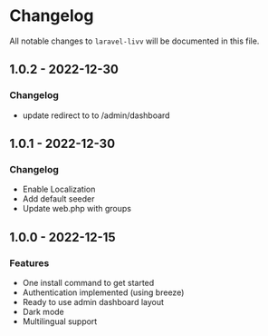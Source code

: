 # Changelog

All notable changes to `laravel-livv` will be documented in this file.

## 1.0.2 - 2022-12-30

### Changelog

- update redirect to to /admin/dashboard

## 1.0.1 - 2022-12-30

### Changelog

- Enable Localization
- Add default seeder
- Update web.php with groups

## 1.0.0 - 2022-12-15

### Features

- One install command to get started
- Authentication implemented (using breeze)
- Ready to use admin dashboard layout
- Dark mode
- Multilingual support
